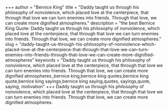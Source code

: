 +++
author = "Bernice King"
title = "Daddy taught us through his philosophy of nonviolence, which placed love at the centerpiece, that through that love we can turn enemies into friends. Through that love, we can create more dignified atmospheres."
description = "the best Bernice King Quote: Daddy taught us through his philosophy of nonviolence, which placed love at the centerpiece, that through that love we can turn enemies into friends. Through that love, we can create more dignified atmospheres."
slug = "daddy-taught-us-through-his-philosophy-of-nonviolence-which-placed-love-at-the-centerpiece-that-through-that-love-we-can-turn-enemies-into-friends-through-that-love-we-can-create-more-dignified-atmospheres"
keywords = "Daddy taught us through his philosophy of nonviolence, which placed love at the centerpiece, that through that love we can turn enemies into friends. Through that love, we can create more dignified atmospheres.,bernice king,bernice king quotes,bernice king quote,bernice king sayings,bernice king saying,quotes, sayings,quote, saying, motivation"
+++
Daddy taught us through his philosophy of nonviolence, which placed love at the centerpiece, that through that love we can turn enemies into friends. Through that love, we can create more dignified atmospheres.

